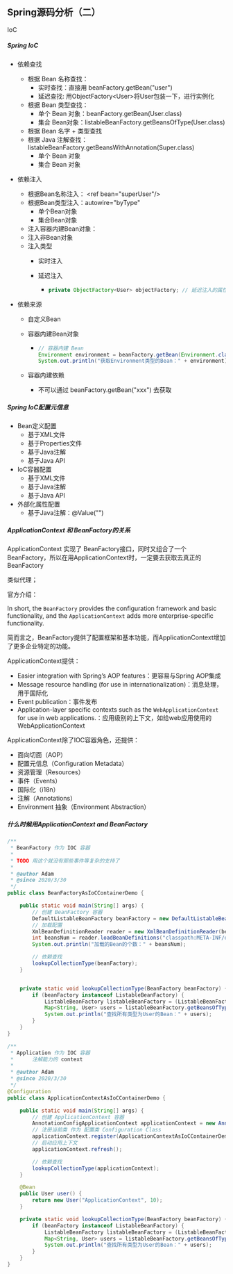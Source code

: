 ## Spring源码分析（二）

IoC



##### Spring IoC

- 依赖查找
  - 根据 Bean 名称查找：
    - 实时查找：直接用 beanFactory.getBean("user")
    - 延迟查找: 用ObjectFactory\<User>将User包装一下，进行实例化
  - 根据 Bean 类型查找：
    - 单个 Bean 对象：beanFactory.getBean(User.class)
    - 集合 Bean对象：listableBeanFactory.getBeansOfType(User.class)
  - 根据 Bean 名字 + 类型查找
  - 根据 Java 注解查找：listableBeanFactory.getBeansWithAnnotation(Super.class)
    - 单个 Bean 对象
    - 集合 Bean 对象

- 依赖注入
  - 根据Bean名称注入： \<ref bean="superUser"/>
  - 根据Bean类型注入：autowire="byType"
    - 单个Bean对象
    - 集合Bean对象
  - 注入容器内建Bean对象：
  - 注入非Bean对象
  - 注入类型
    - 实时注入
    
    - 延迟注入
    
      - ```java
        private ObjectFactory<User> objectFactory; // 延迟注入的属性
        ```
  
- 依赖来源

  - 自定义Bean

  - 容器内建Bean对象

    - ```java
      // 容器内建 Bean
      Environment environment = beanFactory.getBean(Environment.class);
      System.out.println("获取Environment类型的Bean：" + environment);
      ```

  - 容器内建依赖

    - 不可以通过 beanFactory.getBean("xxx") 去获取



##### Spring IoC配置元信息

- Bean定义配置
  - 基于XML文件
  - 基于Properties文件
  - 基于Java注解
  - 基于Java API
- IoC容器配置
  - 基于XML文件
  - 基于Java注解
  - 基于Java API
- 外部化属性配置
  - 基于Java注解：@Value("")



##### ApplicationContext 和 BeanFactory的关系

ApplicationContext  实现了 BeanFactory接口，同时又组合了一个BeanFactory，所以在用ApplicationContext时，一定要去获取去真正的BeanFactory

类似代理；

官方介绍：

In short, the `BeanFactory` provides the configuration framework and basic functionality, and the `ApplicationContext` adds more enterprise-specific functionality.

简而言之，BeanFactory提供了配置框架和基本功能，而ApplicationContext增加了更多企业特定的功能。

ApplicationContext提供：

- Easier integration with Spring’s AOP features：更容易与Spring AOP集成
- Message resource handling (for use in internationalization)：消息处理，用于国际化
- Event publication：事件发布
- Application-layer specific contexts such as the `WebApplicationContext` for use in web applications.：应用级别的上下文，如给web应用使用的WebApplicationContext



ApplicationContext除了IOC容器角色，还提供：

- 面向切面（AOP）
- 配置元信息（Configuration Metadata）
- 资源管理（Resources）
- 事件（Events）
- 国际化（i18n）
- 注解（Annotations）
- Environment 抽象（Environment Abstraction）



##### 什么时候用ApplicationContext and BeanFactory

```java
/**
 * BeanFactory 作为 IOC 容器
 *
 * TODO 用这个就没有那些事件等复杂的支持了
 *
 * @author Adam
 * @since 2020/3/30
 */
public class BeanFactoryAsIoCContainerDemo {

    public static void main(String[] args) {
        // 创建 BeanFactory 容器
        DefaultListableBeanFactory beanFactory = new DefaultListableBeanFactory();
        // 加载配置
        XmlBeanDefinitionReader reader = new XmlBeanDefinitionReader(beanFactory);
        int beansNum = reader.loadBeanDefinitions("classpath:META-INF/dependency-lookup-context.xml");
        System.out.println("加载的Bean的个数：" + beansNum);

        // 依赖查找
        lookupCollectionType(beanFactory);
    }


    private static void lookupCollectionType(BeanFactory beanFactory) {
        if (beanFactory instanceof ListableBeanFactory) {
            ListableBeanFactory listableBeanFactory = (ListableBeanFactory) beanFactory;
            Map<String, User> users = listableBeanFactory.getBeansOfType(User.class);
            System.out.println("查找所有类型为User的Bean：" + users);
        }
    }
}
```



```java
/**
 * Application 作为 IOC 容器
 *      注解能力的 context
 *
 * @author Adam
 * @since 2020/3/30
 */
@Configuration
public class ApplicationContextAsIoCContainerDemo {

    public static void main(String[] args) {
        // 创建 ApplicationContext 容器
        AnnotationConfigApplicationContext applicationContext = new AnnotationConfigApplicationContext();
        // 注册当前类 作为 配置类 Configuration Class
        applicationContext.register(ApplicationContextAsIoCContainerDemo.class);
        // 启动应用上下文
        applicationContext.refresh();

        // 依赖查找
        lookupCollectionType(applicationContext);
    }

    @Bean
    public User user() {
        return new User("ApplicationContext", 10);
    }

    private static void lookupCollectionType(BeanFactory beanFactory) {
        if (beanFactory instanceof ListableBeanFactory) {
            ListableBeanFactory listableBeanFactory = (ListableBeanFactory) beanFactory;
            Map<String, User> users = listableBeanFactory.getBeansOfType(User.class);
            System.out.println("查找所有类型为User的Bean：" + users);
        }
    }
}
```